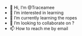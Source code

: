 - 👋 Hi, I’m @Traceamee
- 👀 I’m interested in learning
- 🌱 I’m currently learning the ropes
- 💞️ I’m looking to collaborate on ?
- 📫 How to reach me by email

<!---
Traceamee/Traceamee is a ✨ special ✨ repository because its `README.md` (this file) appears on your GitHub profile.
You can click the Preview link to take a look at your changes.
--->
